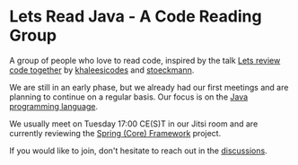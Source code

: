 # Lets Read Java - A Code Reading Group 

A group of people who love to read code, inspired by the talk [Lets review code together](https://media.ccc.de/v/rc3-2021-cwtv-228-lets-review-code-toget) by [khaleesicodes](https://github.com/khaleesicodes) and [stoeckmann](https://github.com/stoeckmann).


We are still in an early phase, but we already had our first meetings and are planning to continue on a regular basis. Our focus is on the [Java programming language](https://www.rust-lang.org/).



We usually meet on Tuesday 17:00 CE(S)T in our Jitsi room and are currently reviewing the [Spring (Core) Framework](https://github.com/spring-projects/spring-framework) project.


If you would like to join, don't hesitate to reach out in the [discussions](https://github.com/LetsReadJava/About/discussions).




